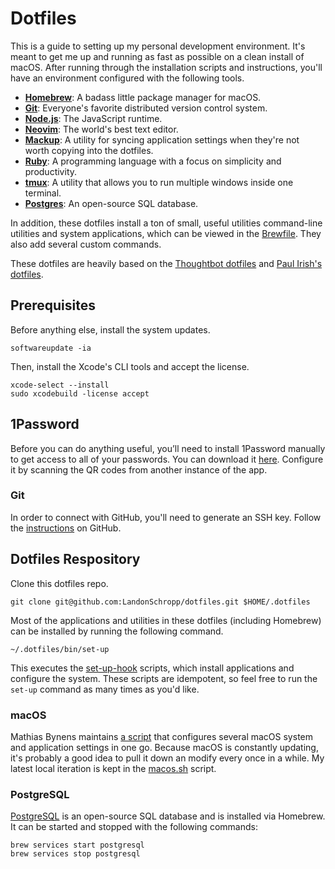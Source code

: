 # Dotfiles

This is a guide to setting up my personal development environment. It's meant to get me up and
running as fast as possible on a clean install of macOS. After running through the installation
scripts and instructions, you'll have an environment configured with the following tools.

* **[Homebrew](http://mxcl.github.com/homebrew/)**: A badass little package manager for macOS.
* **[Git](https://git-scm.com/)**: Everyone's favorite distributed version control system.
* **[Node.js](https://nodejs.org/en/)**: The JavaScript runtime.
* **[Neovim](https://neovim.io/)**: The world's best text editor.
* **[Mackup](https://github.com/lra/mackup)**: A utility for syncing application settings when
  they're not worth copying into the dotfiles.
* **[Ruby](https://www.ruby-lang.org/en/)**: A programming language with a focus on simplicity and
  productivity.
* **[tmux](https://tmux.github.io/)**: A utility that allows you to run multiple windows inside one
  terminal.
* **[Postgres](http://www.postgresql.org/)**: An open-source SQL database.

In addition, these dotfiles install a ton of small, useful utilities command-line utilities and
system applications, which can be viewed in the [Brewfile](Brewfile). They also add several custom
commands.

These dotfiles are heavily based on the
[Thoughtbot dotfiles](https://github.com/thoughtbot/dotfiles) and
[Paul Irish's dotfiles](https://github.com/paulirish/dotfiles).

## Prerequisites

Before anything else, install the system updates.

``` shell
softwareupdate -ia
```

Then, install the Xcode's CLI tools and accept the license.

``` shell
xcode-select --install
sudo xcodebuild -license accept
```

## 1Password

Before you can do anything useful, you’ll need to install 1Password manually to get access to all of
your passwords. You can download it [here](https://1password.com/downloads/mac/). Configure it by
scanning the QR codes from another instance of the app.

### Git

In order to connect with GitHub, you'll need to generate an SSH key. Follow the
[instructions](https://help.github.com/articles/generating-an-ssh-key/) on GitHub.

## Dotfiles Respository

Clone this dotfiles repo.

``` shell
git clone git@github.com:LandonSchropp/dotfiles.git $HOME/.dotfiles
```

Most of the applications and utilities in these dotfiles (including Homebrew) can be installed by
running the following command.

``` shell
~/.dotfiles/bin/set-up
```

This executes the [set-up-hook](bin/set-up-hooks) scripts, which install applications and configure
the system. These scripts are idempotent, so feel free to run the `set-up` command as many times as
you'd like.

### macOS

Mathias Bynens maintains [a script](https://mths.be/osx) that configures several macOS system and
application settings in one go. Because macOS is constantly updating, it's probably a good idea to
pull it down an modify every once in a while. My latest local iteration is kept in the
[macos.sh](macos.sh) script.

### PostgreSQL

[PostgreSQL](http://www.postgresql.org/) is an open-source SQL database and is installed via
Homebrew. It can be started and stopped with the following commands:

``` shell
brew services start postgresql
brew services stop postgresql
```
